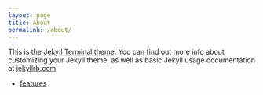 ```yaml
---
layout: page
title: About
permalink: /about/
---
```


This is the [Jekyll Terminal theme](https://github.com/fienestar/jekyll-terminal-theme). You can find out more info about customizing your Jekyll theme, as well as basic Jekyll usage documentation at [jekyllrb.com](https://jekyllrb.com/)

- [features](/jekyll-terminal-theme/series#features)
